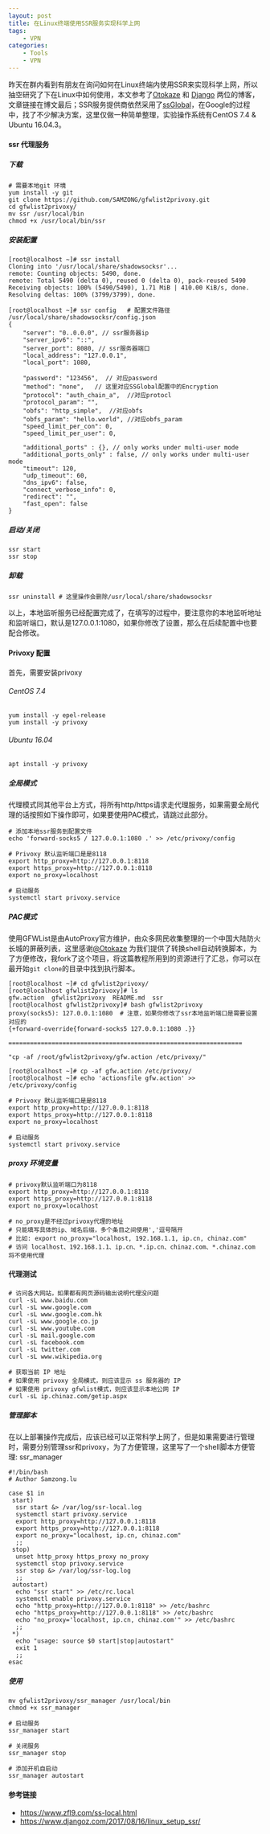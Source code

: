 ```yaml
---
layout: post
title: 在Linux终端使用SSR服务实现科学上网
tags: 
    - VPN
categories: 
    - Tools
    - VPN
---
```



昨天在群内看到有朋友在询问如何在Linux终端内使用SSR来实现科学上网，所以抽空研究了下在Linux中如何使用，本文参考了[Otokaze](https://www.zfl9.com/) 和 [Django](https://www.djangoz.com) 两位的博客，文章链接在博文最后；SSR服务提供商依然采用了[ssGlobal](http://ssglobal.co/wp)，在Google的过程中，找了不少解决方案，这里仅做一种简单整理，实验操作系统有CentOS 7.4 & Ubuntu 16.04.3。

#### ssr 代理服务

##### 下载

```shell
# 需要本地git 环境
yum install -y git
git clone https://github.com/SAMZONG/gfwlist2privoxy.git
cd gfwlist2privoxy/
mv ssr /usr/local/bin
chmod +x /usr/local/bin/ssr
```

##### 安装配置

```shell
[root@localhost ~]# ssr install
Cloning into '/usr/local/share/shadowsocksr'...
remote: Counting objects: 5490, done.
remote: Total 5490 (delta 0), reused 0 (delta 0), pack-reused 5490
Receiving objects: 100% (5490/5490), 1.71 MiB | 410.00 KiB/s, done.
Resolving deltas: 100% (3799/3799), done.

[root@localhost ~]# ssr config   # 配置文件路径 /usr/local/share/shadowsocksr/config.json
{
    "server": "0..0.0.0", // ssr服务器ip
    "server_ipv6": "::",
    "server_port": 8080, // ssr服务器端口
    "local_address": "127.0.0.1",
    "local_port": 1080,

    "password": "123456",  // 对应password
    "method": "none",   // 这里对应SSGlobal配置中的Encryption
    "protocol": "auth_chain_a",  //对应protocl
    "protocol_param": "",
    "obfs": "http_simple",  //对应obfs
    "obfs_param": "hello.world", //对应obfs_param
    "speed_limit_per_con": 0,
    "speed_limit_per_user": 0,

    "additional_ports" : {}, // only works under multi-user mode
    "additional_ports_only" : false, // only works under multi-user mode
    "timeout": 120,
    "udp_timeout": 60,
    "dns_ipv6": false,
    "connect_verbose_info": 0,
    "redirect": "",
    "fast_open": false
}
```

##### 启动/关闭

```shell
ssr start
ssr stop 
```

##### 卸载

```shell
ssr uninstall # 这里操作会删除/usr/local/share/shadowsocksr
```

以上，本地监听服务已经配置完成了，在填写的过程中，要注意你的本地监听地址和监听端口，默认是127.0.0.1:1080，如果你修改了设置，那么在后续配置中也要配合修改。

#### Privoxy 配置

首先，需要安装privoxy

###### CentOS 7.4

```shell
yum install -y epel-release
yum install -y privoxy
```

###### Ubuntu 16.04

```shell
apt install -y privoxy
```

##### 全局模式

代理模式同其他平台上方式，将所有http/https请求走代理服务，如果需要全局代理的话按照如下操作即可，如果要使用PAC模式，请跳过此部分。

```shell
# 添加本地ssr服务到配置文件
echo 'forward-socks5 / 127.0.0.1:1080 .' >> /etc/privoxy/config

# Privoxy 默认监听端口是是8118
export http_proxy=http://127.0.0.1:8118
export https_proxy=http://127.0.0.1:8118
export no_proxy=localhost

# 启动服务
systemctl start privoxy.service
```

##### PAC模式

使用GFWList是由AutoProxy官方维护，由众多网民收集整理的一个中国大陆防火长城的屏蔽列表，这里感谢[@Otokaze](https://www.zfl9.com/) 为我们提供了转换shell自动转换脚本，为了方便修改，我fork了这个项目，将这篇教程所用到的资源进行了汇总，你可以在最开始`git clone`的目录中找到执行脚本。

```shell
[root@localhost ~]# cd gfwlist2privoxy/
[root@localhost gfwlist2privoxy]# ls
gfw.action  gfwlist2privoxy  README.md  ssr
[root@localhost gfwlist2privoxy]# bash gfwlist2privoxy
proxy(socks5): 127.0.0.1:1080  # 注意，如果你修改了ssr本地监听端口是需要设置对应的
{+forward-override{forward-socks5 127.0.0.1:1080 .}}

=================================================================

"cp -af /root/gfwlist2privoxy/gfw.action /etc/privoxy/"

[root@localhost ~]# cp -af gfw.action /etc/privoxy/
[root@localhost ~]# echo 'actionsfile gfw.action' >> /etc/privoxy/config

# Privoxy 默认监听端口是是8118
export http_proxy=http://127.0.0.1:8118
export https_proxy=http://127.0.0.1:8118
export no_proxy=localhost

# 启动服务
systemctl start privoxy.service
```

##### proxy 环境变量

```shell
# privoxy默认监听端口为8118
export http_proxy=http://127.0.0.1:8118
export https_proxy=http://127.0.0.1:8118
export no_proxy=localhost

# no_proxy是不经过privoxy代理的地址
# 只能填写具体的ip、域名后缀，多个条目之间使用','逗号隔开
# 比如: export no_proxy="localhost, 192.168.1.1, ip.cn, chinaz.com"
# 访问 localhost、192.168.1.1、ip.cn、*.ip.cn、chinaz.com、*.chinaz.com 将不使用代理
```

#### 代理测试

```shell
# 访问各大网站，如果都有网页源码输出说明代理没问题
curl -sL www.baidu.com
curl -sL www.google.com
curl -sL www.google.com.hk
curl -sL www.google.co.jp
curl -sL www.youtube.com
curl -sL mail.google.com
curl -sL facebook.com
curl -sL twitter.com
curl -sL www.wikipedia.org

# 获取当前 IP 地址
# 如果使用 privoxy 全局模式，则应该显示 ss 服务器的 IP
# 如果使用 privoxy gfwlist模式，则应该显示本地公网 IP
curl -sL ip.chinaz.com/getip.aspx
```

##### 管理脚本

在以上部署操作完成后，应该已经可以正常科学上网了，但是如果需要进行管理时，需要分别管理ssr和privoxy，为了方便管理，这里写了一个shell脚本方便管理: ssr_manager

```shell
#!/bin/bash
# Author Samzong.lu

case $1 in
 start)
  ssr start &> /var/log/ssr-local.log
  systemctl start privoxy.service
  export http_proxy=http://127.0.0.1:8118
  export https_proxy=http://127.0.0.1:8118
  export no_proxy="localhost, ip.cn, chinaz.com"
  ;;
 stop)
  unset http_proxy https_proxy no_proxy
  systemctl stop privoxy.service
  ssr stop &> /var/log/ssr-log.log
  ;;
 autostart)
  echo "ssr start" >> /etc/rc.local
  systemctl enable privoxy.service
  echo "http_proxy=http://127.0.0.1:8118" >> /etc/bashrc
  echo "https_proxy=http://127.0.0.1:8118" >> /etc/bashrc
  echo "no_proxy='localhost, ip.cn, chinaz.com'" >> /etc/bashrc
  ;;
 *)
  echo "usage: source $0 start|stop|autostart"
  exit 1
  ;;
esac
```

##### 使用

```shell
mv gfwlist2privoxy/ssr_manager /usr/local/bin
chmod +x ssr_manager

# 启动服务
ssr_manager start

# 关闭服务
ssr_manager stop 

# 添加开机自启动
ssr_manager autostart
```

#### 参考链接

* <https://www.zfl9.com/ss-local.html>
* <https://www.djangoz.com/2017/08/16/linux_setup_ssr/>
